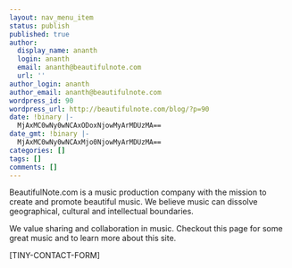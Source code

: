 ```yaml
---
layout: nav_menu_item
status: publish
published: true
author:
  display_name: ananth
  login: ananth
  email: ananth@beautifulnote.com
  url: ''
author_login: ananth
author_email: ananth@beautifulnote.com
wordpress_id: 90
wordpress_url: http://beautifulnote.com/blog/?p=90
date: !binary |-
  MjAxMC0wNy0wNCAxODoxNjowMyArMDUzMA==
date_gmt: !binary |-
  MjAxMC0wNy0wNCAxMjo0NjowMyArMDUzMA==
categories: []
tags: []
comments: []
---
```

<p>BeautifulNote.com is a music production company with the mission to create and promote beautiful music. We believe music can dissolve geographical, cultural and intellectual boundaries.</p>
<p>We value sharing and collaboration in music. Checkout this page for some great music and to learn more about this site.</p>
<p>[TINY-CONTACT-FORM]</p>

